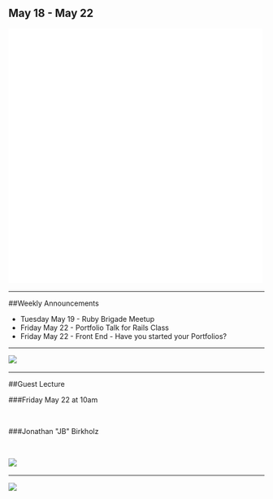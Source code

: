 
 ## May 18 - May 22
![](/images/logo_big.png)

----

##Weekly Announcements

- Tuesday May 19 - Ruby Brigade Meetup  <!-- .element: class="fragment" data-fragment-index="1" --> 
- Friday May 22 - Portfolio Talk for Rails Class  <!-- .element: class="fragment" data-fragment-index="2" --> 
- Friday May 22 - Front End - Have you started your Portfolios?  <!-- .element: class="fragment" data-fragment-index="3" -->

----

![](https://www.irononsticker.com/images/2013/09/10/PROGRAMMER%20DICTIONARY%20DEFINITION%20T%20SHIRT%20IRON%20ON%20TRANSFER.png)

----

##Guest Lecture

###Friday May 22 at 10am

<br>

###Jonathan "JB" Birkholz

<br>

![](https://sportstradexassets.s3.amazonaws.com/assets/logos/SportsTradex3-7cedd63c2b6f9faea4503f9510f48c63.png)


----

![](http://image.slidesharecdn.com/softwaredevelopmentphilosophiesv1-140822023734-phpapp01/95/software-development-philosophies-v1-2-638.jpg?cb=1408675119) <!--  -->
